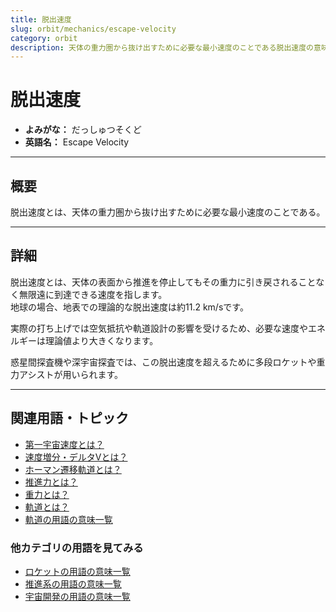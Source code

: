```yaml
---
title: 脱出速度
slug: orbit/mechanics/escape-velocity
category: orbit
description: 天体の重力圏から抜け出すために必要な最小速度のことである脱出速度の意味・定義・内容について解説します。  
---
```


# 脱出速度

- **よみがな：** だっしゅつそくど  
- **英語名：** Escape Velocity  

---

## 概要

脱出速度とは、天体の重力圏から抜け出すために必要な最小速度のことである。  

---

## 詳細

脱出速度とは、天体の表面から推進を停止してもその重力に引き戻されることなく無限遠に到達できる速度を指します。  
地球の場合、地表での理論的な脱出速度は約11.2 km/sです。  

実際の打ち上げでは空気抵抗や軌道設計の影響を受けるため、必要な速度やエネルギーは理論値より大きくなります。  

惑星間探査機や深宇宙探査では、この脱出速度を超えるために多段ロケットや重力アシストが用いられます。  

---

## 関連用語・トピック

- [第一宇宙速度とは？](/docs/orbit/mechanics/first-cosmic-velocity)
- [速度増分・デルタVとは？](/docs/orbit/mechanics/delta-v-budget)
- [ホーマン遷移軌道とは？](/docs/orbit/type/hohmann-transfer-orbit)
- [推進力とは？](/docs/rocket/propulsion/system/propulsion)
- [重力とは？](/docs/physics/gravity)
- [軌道とは？](/docs/orbit/orbit)
- [軌道の用語の意味一覧](/docs/category/orbit)

### 他カテゴリの用語を見てみる
- [ロケットの用語の意味一覧](/docs/category/rocket)
- [推進系の用語の意味一覧](/docs/category/propulsion)
- [宇宙開発の用語の意味一覧](/docs/category/glossary)
